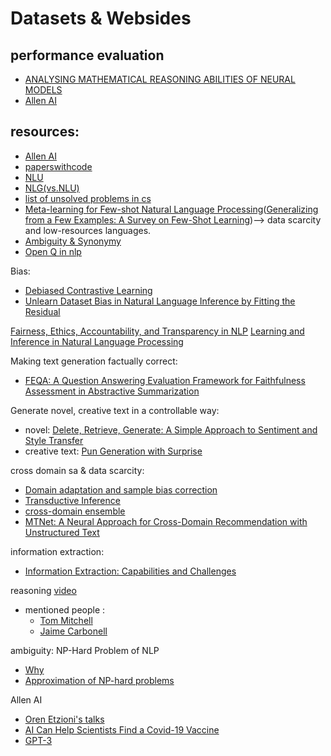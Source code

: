 # Datasets & Websides

## performance evaluation
* [ANALYSING MATHEMATICAL REASONING ABILITIES
OF NEURAL MODELS](https://arxiv.org/pdf/1904.01557v1.pdf)
* [Allen AI](https://allenai.org/data?tag=AllenNLP)


## resources:
* [Allen AI](https://guide.allennlp.org/)
* [paperswithcode](https://paperswithcode.com/task/commonsense-rl)
* [NLU](https://en.wikipedia.org/wiki/Natural-language_understanding)
* [NLG(vs.NLU)](https://en.wikipedia.org/wiki/Natural-language_generation)
* [list of unsolved problems in cs](https://en.wikipedia.org/wiki/List_of_unsolved_problems_in_computer_science#Natural_language_processing_algorithms)
* [Meta-learning for Few-shot Natural Language Processing](https://arxiv.org/abs/2007.09604)([Generalizing from a Few Examples: A Survey on Few-Shot
Learning](https://arxiv.org/pdf/1904.05046.pdf))--> data scarcity and low-resources languages.
* [Ambiguity & Synonymy](https://medium.com/sciforce/biggest-open-problems-in-natural-language-processing-7eb101ccfc9)
* [Open Q in nlp](https://ruder.io/4-biggest-open-problems-in-nlp/)


Bias:
* [Debiased Contrastive Learning](https://arxiv.org/pdf/2007.00224.pdf)
* [Unlearn Dataset Bias in Natural Language Inference by Fitting the Residual](https://arxiv.org/abs/1908.10763)

[Fairness, Ethics, Accountability, and Transparency in NLP](http://web.cs.ucla.edu/~kwchang/publications_area/#FEAT)
[Learning and Inference in Natural Language Processing](http://web.cs.ucla.edu/~kwchang/publications_area/#ml4nlp)


Making text generation factually correct: 
* [FEQA: A Question Answering Evaluation Framework for Faithfulness Assessment in Abstractive Summarization](https://arxiv.org/abs/2005.03754)

Generate novel, creative text in a controllable way: 
* novel: [Delete, Retrieve, Generate: A Simple Approach to Sentiment and Style Transfer](https://arxiv.org/abs/1804.06437)
* creative text: [Pun Generation with Surprise](https://arxiv.org/abs/1904.06828)

cross domain sa & data scarcity:
* [Domain adaptation and sample bias correction](https://cs.nyu.edu/~mohri/domain.html)
* [Transductive Inference](https://cs.nyu.edu/~mohri/transduction.html)
* [cross-domain ensemble](https://www.researchgate.net/publication/330030207_A_General_Cross-Domain_Recommendation_Framework_via_Bayesian_Neural_Network)
* [MTNet: A Neural Approach for Cross-Domain
Recommendation with Unstructured Text](https://www.kdd.org/kdd2018/files/deep-learning-day/DLDay18_paper_5.pdf)

information extraction: 
* [Information Extraction:
Capabilities and Challenges](https://cs.nyu.edu/grishman/tarragona.pdf)


reasoning [video](https://www.youtube.com/watch?v=fKk9KhGRBdI&feature=emb_logo)
* mentioned people :
  * [Tom Mitchell](http://www.cs.cmu.edu/~tom/)
  * [Jaime Carbonell](https://www.cs.cmu.edu/~jgc/)

ambiguity: NP-Hard Problem of NLP
 * [Why](https://www.ijrter.com/papers/volume-4/issue-2/why-is-nlp-an-np-hard-problem-a-short-explanation.pdf)
 * [Approximation of NP-hard problems](https://www.cs.princeton.edu/~arora/publist.html#Course%20Notes%20etc.)

Allen AI
* [Oren Etzioni's talks](https://allenai.org/team/orene)
* [AI Can Help Scientists Find a Covid-19 Vaccine](https://www.wired.com/story/opinion-ai-can-help-find-scientists-find-a-covid-19-vaccine/)
* [GPT-3](https://hai.stanford.edu/blog/gpt-3-intelligent-directors-conversation-oren-etzioni)
